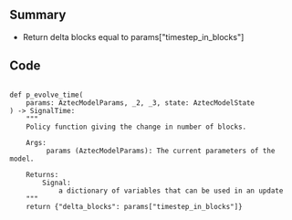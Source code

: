 ## Summary
- Return delta blocks equal to params["timestep_in_blocks"]

## Code

<pre lang="python"><code>
def p_evolve_time(
    params: AztecModelParams, _2, _3, state: AztecModelState
) -> SignalTime:
    """
    Policy function giving the change in number of blocks.

    Args:
         params (AztecModelParams): The current parameters of the model.

    Returns:
        Signal:
            a dictionary of variables that can be used in an update
    """
    return {"delta_blocks": params["timestep_in_blocks"]}
</code></pre>